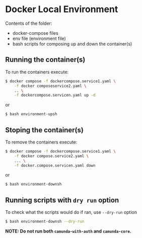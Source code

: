 # Docker Local Environment

Contents of the folder:
- docker-compose files
- env file (environment file)
- bash scripts for composing up and down the container(s)

## Running the container(s)

To run the containers execute:
```bash
$ docker compose -f dockercompose.service1.yaml \
    -f docker composeservice2.yaml \
    .. \
    -f dockercompose.servicen.yaml up -d
```
or
```bash
$ bash environment-upsh
```

## Stoping the container(s)

To remove the containers execute:
```bash
$ docker compose -f dockercompose.service1.yaml \
    -f docker compose.service2.yaml \
    ... \
    -f docker.compose.servicen.yaml down
```
or
```bash
$ bash environment-downsh
```

## Running scripts with `dry run` option

To check what the scripts would do if ran, use `--dry-run` option
```bash
$ bash environment-downsh --dry-run
```

**NOTE: Do not run both `camunda-with-auth` and `camunda-core`.**
